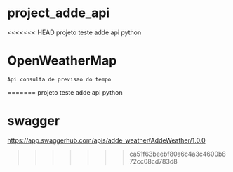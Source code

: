 # project_adde_api
<<<<<<< HEAD
    projeto teste adde api python

# OpenWeatherMap
    Api consulta de previsao do tempo
=======
projeto teste adde api python

# swagger
https://app.swaggerhub.com/apis/adde_weather/AddeWeather/1.0.0
>>>>>>> ca51f63beebf80a6c4a3c4600b872cc08cd783d8
